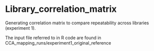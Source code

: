 # Library_correlation_matrix

Generating correlation matrix to compare repeatability across libraries (experiment 1).

The input file referred to in R code are found in CCA_mapping_runs/experiment1_original_reference